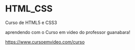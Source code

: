 # HTML_CSS
 Curso de HTML5 e CSS3

aprendendo com o Curso em video do professor guanabara!

https://www.cursoemvideo.com/curso